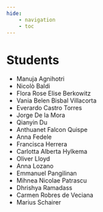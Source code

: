```yaml
---
hide:
    - navigation
    - toc
---
```


# Students

- Manuja Agnihotri
- Nicolò Baldi
- Flora Rose Elise Berkowitz
- Vania Belen Bisbal Villacorta
- Everardo Castro Torres
- Jorge De la Mora
- Qianyin Du
- Anthuanet Falcon Quispe
- Anna Fedele
- Francisca Herrera
- Carlotta Alberta Hylkema
- Oliver Lloyd
- Anna Lozano
- Emmanuel Pangilinan
- Mihnea Nicolae Patrascu
- Dhrishya Ramadass
- Carmen Robres de Veciana
- Marius Schairer